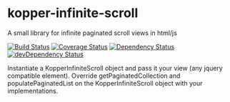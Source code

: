 # kopper-infinite-scroll
A small library for infinite paginated scroll views in html/js

[![Build Status](https://travis-ci.org/benconnito/kopper-infinite-scroll.svg)](https://travis-ci.org/benconnito/kopper-infinite-scroll)
[![Coverage Status](https://coveralls.io/repos/github/benconnito/kopper-infinite-scroll/badge.svg?branch=master)](https://coveralls.io/github/benconnito/kopper-infinite-scroll?branch=master)
[![Dependency Status](https://david-dm.org/benconnito/kopper-infinite-scroll.svg)](https://david-dm.org/benconnito/kopper-infinite-scroll)
[![devDependency Status](https://david-dm.org/benconnito/kopper-infinite-scroll/dev-status.svg)](https://david-dm.org/benconnito/kopper-infinite-scroll#info=devDependencies)

Instantiate a KopperInfiniteScroll object and pass it your view (any jquery compatible element). Override getPaginatedCollection and populatePaginatedList on the KopperInfiniteScroll object with your implementations.